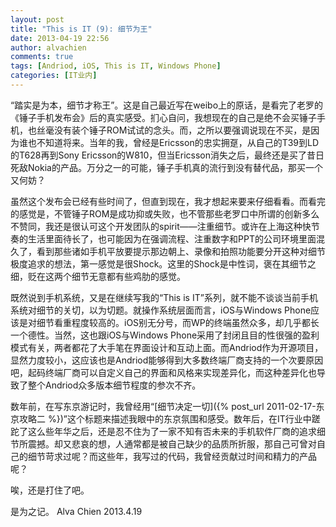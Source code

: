 ```yaml
---
layout: post
title: "This is IT (9): 细节为王"
date: 2013-04-19 22:56
author: alvachien
comments: true
tags: [Andriod, iOS, This is IT, Windows Phone]
categories: [IT业内]
---
```


“踏实是为本，细节才称王”。这是自己最近写在weibo上的原话，是看完了老罗的《锤子手机发布会》后的真实感受。扪心自问，我想现在的自己是绝不会买锤子手机，也丝毫没有装个锤子ROM试试的念头。而，之所以要强调说现在不买，是因为谁也不知道将来。当年的我，曾经是Ericsson的忠实拥趸，从自己的T39到LD的T628再到Sony Ericsson的W810，但当Ericsson消失之后，最终还是买了昔日死敌Nokia的产品。万分之一的可能，锤子手机真的流行到没有替代品，那买一个又何妨？


虽然这个发布会已经有些时间了，但直到现在，我才想起来要来仔细看看。而看完的感觉是，不管锤子ROM是成功抑或失败，也不管那些老罗口中所谓的创新多么不赞同，我还是很认可这个开发团队的spirit——注重细节。或许在上海这种快节奏的生活里面待长了，也可能因为在强调流程、注重数字和PPT的公司环境里面混久了，看到那些诸如手机平放要提示那边朝上、录像和拍照功能要分开这种对细节极度追求的想法，第一感觉是很Shock。这里的Shock是中性词，褒在其细节之细，贬在这两个细节无意都有些鸡肋的感觉。


既然说到手机系统，又是在继续写我的“This is IT”系列，就不能不谈谈当前手机系统对细节的关切，以为切题。就操作系统层面而言，iOS与Windows Phone应该是对细节看重程度较高的。iOS别无分号，而WP的终端虽然众多，却几乎都长一个德性。当然，这也跟iOS与Windows Phone采用了封闭且目的性很强的盈利模式有关，两者都花了大手笔在界面设计和互动上面。而Andriod作为开源项目，显然力度较小，这应该也是Andriod能够得到大多数终端厂商支持的一个次要原因吧，起码终端厂商可以自定义自己的界面和风格来实现差异化，而这种差异化也导致了整个Andriod众多版本细节程度的参次不齐。


数年前，在写东京游记时，我曾经用“[细节决定一切]({% post_url 2011-02-17-东京攻略二 %})”这个标题来描述我眼中的东京氛围和感受。数年后，在IT行业中蹉跎了这么些年华之后，还是忍不住为了一家不知有否未来的手机软件厂商的追求细节所震撼。却又悲哀的想，人通常都是被自己缺少的品质所折服，那自己可曾对自己的细节苛求过呢？而这些年，我写过的代码，我曾经贡献过时间和精力的产品呢？


唉，还是打住了吧。


是为之记。
Alva Chien
2013.4.19
